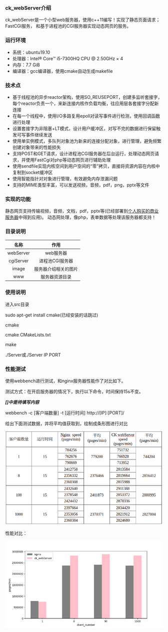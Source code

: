 ### ck_webServer介绍

ck_webServer是一个小型web服务器，使用c++11编写！实现了静态页面请求；FastCGI服务，
和基于进程池的CGI服务器实现动态网页的服务。

### 运行环境

- 系统：ubuntu19.10
- 处理器：Intel® Core™ i5-7300HQ CPU @ 2.50GHz × 4
- 内存：7.7 GiB
- 编译器：gcc编译器，使用cmake自动生成makefile

### 技术点

- 基于线程池的异步reactor架构，使用SO_REUSEPORT，创建多监听套接字，每个reactor负责一个，来新连接内核作负载均衡，往应用层各套接字分配新连接
- 在每一个线程中，使用I/O多路复用epoll对读写事件进行检测，使用回调函数进行处理
- 设置套接字为非阻塞+LT模式，设计用户缓冲区，对写不完的数据进行保留触发可写事件继续发送
- 使用单实例模式，多队列对象池为新来的连接分配对象，进行管理，避免频繁创建对象带来的性能损失
- 支持POST和GET请求，设计进程池CGI服务器在后台运行，处理动态网页请求，并使用FastCgi对php等动态网页进行辅助处理
- 使用sendfile实现内核空间到用户空间的“零”拷贝，直接将资源内容在内核中复制到socket缓冲区
- 使用智能指针对对象进行管理，有效避免内存泄漏问题
- 支持的MIME类型丰富，可以发送视频，音频，pdf，png，pptx等文件

### 实现的功能

静态网页支持传输视频，音频，文档，pdf，pptx等(已经部署到[个人购买的商业服务器](http://47.94.238.90:3065/)中得到应用)。
动态网处理，像php，表单数据等处理该服务器都支持！

### 目录说明

|名称|作用|
|:---:|:---:|
|webServer|web服务器|
|cgiServer|进程池CGI服务器|
|image|服务器介绍相关的图片|
|www|服务器资源目录|

### 使用说明

进入src目录

sudo apt-get install cmake(已经安装的话跳过)

cmake

cmake CMakeLists.txt

make

./Server或./Server IP PORT

### 性能测试

使用webbench进行测试，和nginx服务器性能作了对比如下。

测试方式：在开启服务器的情况下，执行以下命令，时间保持15s不变。

***[]中是待填写内容***


webbench -c [客户端数量] -t [运行时间] http://[IP]:[PORT]/

给出下面测试数据，并将平均值获取到，绘制成条形图进行对比


![jj](image/ck.png)


性能对比：

![kk](image/xing_neng.png)



